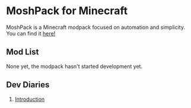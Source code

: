 # MoshPack for Minecraft

MoshPack is a Minecraft modpack focused on automation and simplicity. You can find it [here!]()

## Mod List

None yet, the modpack hasn't started development yet.

## Dev Diaries

1. [Introduction](dev-diaries/20201105.md)
